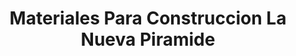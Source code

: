 ---
title: "Materiales Para Construccion La Nueva Piramide"
url: /toluca-de-lerdo/materiales-para-construccion-la-nueva-piramide/
shop: comercio
---